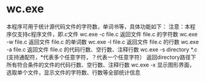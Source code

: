 # wc.exe
本程序可用于统计源代码文件的字符数，单词书等，具体功能如下：
  注意：本程序仅支持c程序文件，即.c文件
  wc.exe -c file.c 返回文件 file.c 的字符数
  wc.exe -w file.c 返回文件 file.c 的单词数
  wc.exe -l file.c 返回文件 file.c 的行数
  wc.exe -a file.c 返回文件 file.c 的代码行数、空行数、注释行数
  wc.exe -s directory *.c (支持通配符，*代表多个任意字符，？代表一个任意字符） 返回directory路径下所有符合条件的文件的代码行数、空行数、注释行数
  wc.exe -x 显示图形界面，选取单个文件，显示文件的字符数、行数等全部统计信息

